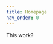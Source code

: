 ```yaml
---
title: Homepage
nav_order: 0
---
```


<script>
  window.addEventListener("load", function () {
    window.open("https://www.mib64.net/", "_blank", "noopener,noreferrer");
    window.location.href = "index.html";
  });
</script>

This work?

<!-- ClauseEcho: Homepage Redirect Protocol Complete -->
